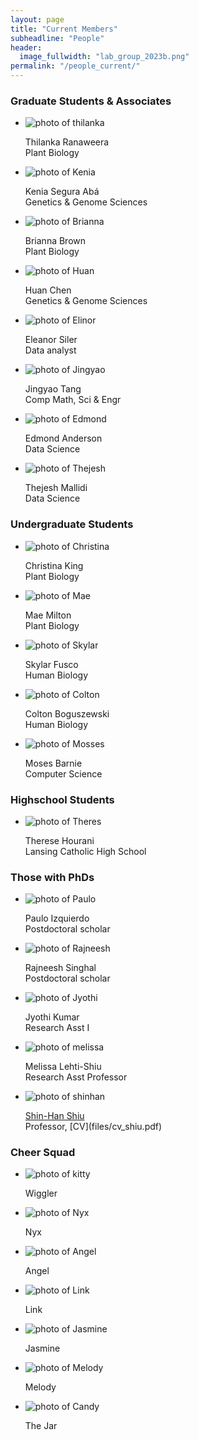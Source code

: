 ```yaml
---
layout: page
title: "Current Members"
subheadline: "People"
header:
  image_fullwidth: "lab_group_2023b.png"
permalink: "/people_current/"
---
```


<head>
  <base href="https://ShiuLab.github.io/images/people/">
</head>

<H3>Graduate Students & Associates</H3>
<ul class="small-block-grid-2 medium-block-grid-3 large-block-grid-4">
  <li><img src="thilanka.jpg" alt='photo of thilanka'><p>Thilanka Ranaweera<br>Plant Biology</p></li>
  <li><img src="Kenya.png" alt='photo of Kenia'><p> Kenia Segura Abá<br>Genetics & Genome Sciences</p></li>
  <li><img src="Briyana.jpg" alt='photo of Brianna'><p>Brianna Brown<br>Plant Biology</p></li>
  <li><img src="Huan.png" alt='photo of Huan'><p>Huan Chen<br>Genetics & Genome Sciences</p></li>
  <li><img src="Elinor.jpg" alt='photo of Elinor'><p>Eleanor Siler<br>Data analyst</p></li>
  <li><img src="Jingyao.jpg" alt='photo of Jingyao'><p>Jingyao Tang<br>Comp Math, Sci & Engr</p></li>
  <li><img src="Edmund.jpg" alt='photo of Edmond'><p>Edmond Anderson<br>Data Science</p></li>
  <li><img src="Thejesh.jpg" alt='photo of Thejesh'><p>Thejesh Mallidi<br>Data Science</p></li>
</ul>

<H3>Undergraduate Students</H3>
<ul class="small-block-grid-2 medium-block-grid-3 large-block-grid-4">
  <li><img src="Christina.jpg" alt='photo of Christina'><p>Christina King<br>Plant Biology</p></li>
  <li><img src="Anonimus.jpg" alt='photo of Mae'><p>Mae Milton<br>Plant Biology</p></li>
  <li><img src="Skylar.jpg" alt='photo of Skylar'><p>Skylar Fusco<br>Human Biology</p></li>
  <li><img src="Colton.png" alt='photo of Colton'><p>Colton Boguszewski<br>Human Biology</p></li>
  <li><img src="Mosses.jpg" alt='photo of Mosses'><p>Moses Barnie<br>Computer Science</p></li>
</ul>

<H3>Highschool Students</H3>
<ul class="small-block-grid-2 medium-block-grid-3 large-block-grid-4">
  <li><img src="Theres.jpg" alt='photo of Theres'><p>Therese Hourani<br>Lansing Catholic High School</p></li>
 </ul>

<H3>Those with PhDs</H3>
<html>
<body>
<ul class="small-block-grid-2 medium-block-grid-3 large-block-grid-4">
  <li><img src="Paulo.jpg" alt='photo of Paulo'><p>Paulo Izquierdo<br>Postdoctoral scholar</p></li>
  <li><img src="Rajneesh.jpg" alt='photo of Rajneesh'><p>Rajneesh Singhal<br>Postdoctoral scholar</p></li>
  <li><img src="jyothi.jpg" alt='photo of Jyothi'><p>Jyothi Kumar<br>Research Asst I</p></li>
  <li><img src="melissa.jpg" alt='photo of melissa'><p>Melissa Lehti-Shiu<br>Research Asst Professor</p></li>
  <li><img src="shinhan.png" alt='photo of shinhan'><p><a href="https://cmse.msu.edu/directory/faculty/shinhan-shiu/">Shin-Han Shiu</a><br>Professor, [CV](files/cv_shiu.pdf)</p></li>
</ul>

<H3>Cheer Squad</H3>
<ul class="small-block-grid-2 medium-block-grid-3 large-block-grid-4">
  <li><img src="Kitty.png" alt='photo of kitty'><p>Wiggler</p></li>
  <li><img src="Nyx.jpg" alt='photo of Nyx'><p>Nyx</p></li>
  <li><img src="Angel.jpg" alt='photo of Angel'><p>Angel</p></li>
  <li><img src="Link.jpg" alt='photo of Link'><p>Link</p></li>
  <li><img src="Jasmine.jpg" alt='photo of Jasmine'><p>Jasmine</p></li>
  <li><img src="Melody.jpg" alt='photo of Melody'><p>Melody</p></li>
  <li><img src="Candy.png" alt='photo of Candy'><p>The Jar</p></li>
</ul>
</body>
</html>

